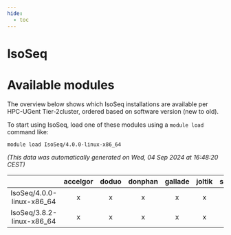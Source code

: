 ```yaml
---
hide:
  - toc
---
```


IsoSeq
======

# Available modules


The overview below shows which IsoSeq installations are available per HPC-UGent Tier-2cluster, ordered based on software version (new to old).

To start using IsoSeq, load one of these modules using a `module load` command like:

```shell
module load IsoSeq/4.0.0-linux-x86_64
```

*(This data was automatically generated on Wed, 04 Sep 2024 at 16:48:20 CEST)*  

| |accelgor|doduo|donphan|gallade|joltik|shinx|skitty|
| :---: | :---: | :---: | :---: | :---: | :---: | :---: | :---: |
|IsoSeq/4.0.0-linux-x86_64|x|x|x|x|x|-|x|
|IsoSeq/3.8.2-linux-x86_64|x|x|x|x|x|-|x|
